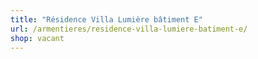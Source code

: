 ```yaml
---
title: "Résidence Villa Lumière bâtiment E"
url: /armentieres/residence-villa-lumiere-batiment-e/
shop: vacant
---
```

